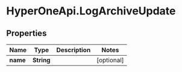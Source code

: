 # HyperOneApi.LogArchiveUpdate

## Properties

Name | Type | Description | Notes
------------ | ------------- | ------------- | -------------
**name** | **String** |  | [optional] 



